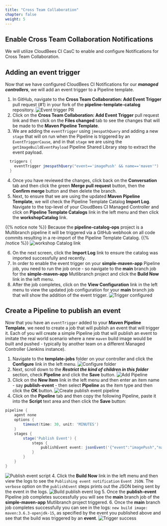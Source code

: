 ```yaml
---
title: "Cross Team Collaboration"
chapter: false
weight: 5
---
```


## Enable Cross Team Collaboration Notifications

We will utilize CloudBees CI CasC to enable and configure Notifications for Cross Team Collaboration.

## Adding an event trigger

Now that we have configured CloudBees CI Notifications for our ***managed controllers***, we will add an event trigger to a Pipeline template.

1. In GitHub, navigate to the **Cross Team Collaboration: Add Event Trigger** pull request (#1) in your fork of the **pipeline-template-catalog** repository. ![Event trigger PR](event-trigger-pr.png?width=50pc)
2. Click on the  **Cross Team Collaboration: Add Event Trigger** pull request link and then click on the **Files changed** tab to see the changes that will be made to the **Maven Pipeline Template**.
3. We are adding the `eventTrigger` using `jmespathQuery` and adding a new `stage` that will on run when the Pipeline is triggered by an `EventTriggerCause`, and in that `stage` we are using the `getImageBuildEventPayload` Pipeline Shared Library step to extract the event payload.
```groovy
  triggers {
    eventTrigger jmespathQuery("event=='imagePush' && name=='maven'")
  }
```
4. Once you have reviewed the changes, click back on the **Conversation** tab and then click the green **Merge pull request** button, then the **Confirm merge** button and then delete the branch.
5. Next, to ensure that we are using the updated **Maven Pipeline Template**, we will check the Pipeline Template Catalog **Import Log**. Navigate to the top-level of your CloudBees CI Managed Controller and click on **Pipeline Template Catalogs** link in the left menu and then click the **workshopCatalog** link. 

{{% notice note %}}
Because the **pipeline-catalog-ops** project is a Multibranch pipeline it will be triggered via a GitHub webhook on all code commits resulting in a re-import of the Pipeline Template Catalog.
{{% /notice %}}
![workshop Catalog link](workshop-catalog-link.png?width=50pc) 

6. On the next screen, click the **Import Log** link to ensure the catalog was imported successfully and recently. 
7. In order to enable the event trigger on your **simple-maven-app** Pipeline job, you need to run the job once - so navigate to the **main** branch job for the **simple-maven-app** Mutlibranch project and click the **Build Now** link in the left menu.
8. After the job completes, click on the **View Configuration** link in the left menu to view the updated job configuration for your **main** branch job that will show the addition of the event trigger. ![Trigger configured](trigger-configured.png?width=50pc)

## Create a Pipeline to publish an event

Now that you have an `eventTrigger` added to your **Maven Pipeline Template**, we need to create a job that will publish an event that will trigger it. Each of you will create a simple Pipeline job that will publish an event to imitate the real world scenario where a new `maven` build image would be built and pushed - typically by another team on a different Managed Controller (Jenkins instance).

1. Navigate to the **template-jobs** folder on your controller and click the **Configure** link in the left menu. ![Configure folder](configure-folder.png?width=50pc)
2. Next, scroll down to the ***Restrict the kind of children in this folder*** section, check **Pipeline** and click the **Save** button. ![Add Pipeline](add-pipeline.png?width=50pc)
2. Click on the **New Item** link in the left menu and then enter an item name - say **publish-event** - then select **Pipeline** as the item type and then click the **OK** button. ![Create publish event pipeline](create-publish-event-pipeline.png?width=50pc)
3. Click on the **Pipeline** tab and then copy the following Pipeline, paste it into the **Script** text area and then click the **Save** button:
```groovy
pipeline {
    agent none
    options {
        timeout(time: 30, unit: 'MINUTES')
    }
    stages {
        stage('Publish Event') {
            steps {
                publishEvent event: jsonEvent('{"event":"imagePush","name":"maven","tag":"3.6.3-openjdk-15"}'), verbose: true
            }
        }
    }
}
```
![Publish event script](publish-event-script.png?width=50pc)
4. Click the **Build Now** link in the left menu and then view the logs to see the `Publishing event notification` `Event JSON`.  The `verbose` option on the `publishEvent` steps prints out the JSON being sent by the event in the logs. ![Build publish event log](publish-event-log.png?width=50pc)
5. Once the **publish-event** Pipeline job completes successfully you will see the **main** branch job of the **simple-maven-app** Mutlibranch project triggered.
6. Once the **main** branch job completes successfully you can see in the logs: `new build image: maven:3.6.3-openjdk-15`, as specified by the event you published above and see that the build was triggered by an **event**. ![Trigger success](triggered-by-event.png?width=50pc)
